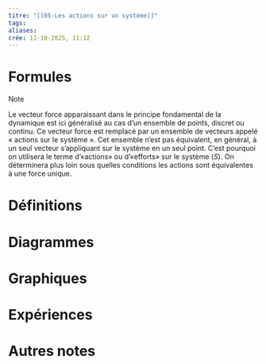```yaml
---
titre: "[[05-Les actions sur un système]]"
tags:
aliases:
crée: 11-10-2025, 11:12
---
```

# Formules
> [!note]
> Le vecteur force apparaissant dans le principe fondamental de la dynamique est ici généralisé au cas d’un ensemble de points, discret ou continu. Ce vecteur force est remplacé par un ensemble de vecteurs appelé « actions sur le système ».
> Cet ensemble n’est pas équivalent, en général, à un seul vecteur s’appliquant sur le système en un seul point. C’est pourquoi on utilisera le terme d’«actions» ou d’«efforts» sur le système $(S)$. On déterminera plus loin sous quelles conditions les actions sont équivalentes à une force unique.
# Définitions

# Diagrammes

# Graphiques

# Expériences

# Autres notes
